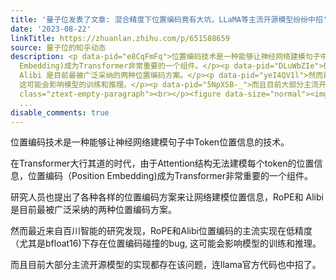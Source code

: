 ```yaml
---
title: '量子位发表了文章: 混合精度下位置编码竟有大坑，LLaMA等主流开源模型纷纷中招'
date: '2023-08-22'
linkTitle: https://zhuanlan.zhihu.com/p/651588659
source: 量子位的知乎动态
description: <p data-pid="e8CqFmFq">位置编码技术是一种能够让神经网络建模句子中Token位置信息的技术。</p><p data-pid="PekXgknq">在Transformer大行其道的时代，由于Attention结构无法建模每个token的位置信息，位置编码（Position
  Embedding)成为Transformer非常重要的一个组件。</p><p data-pid="DLuWbZIe">研究人员也提出了各种各样的位置编码方案来让网络建模位置信息，RoPE和
  Alibi 是目前最被广泛采纳的两种位置编码方案。</p><p data-pid="yeI4QV1l">然而最近来自百川智能的研究发现，RoPE和Alibi位置编码的主流实现在低精度（尤其是bfloat16)下存在位置编码碰撞的bug,
  这可能会影响模型的训练和推理。</p><p data-pid="5NpXSB-_">而且目前大部分主流开源模型的实现都存在该问题，连llama官方代码也中招了。</p><p
  class="ztext-empty-paragraph"><br></p><figure data-size="normal"><img src="https://pic2.zhi
  ...
disable_comments: true
---
```

<p data-pid="e8CqFmFq">位置编码技术是一种能够让神经网络建模句子中Token位置信息的技术。</p><p data-pid="PekXgknq">在Transformer大行其道的时代，由于Attention结构无法建模每个token的位置信息，位置编码（Position Embedding)成为Transformer非常重要的一个组件。</p><p data-pid="DLuWbZIe">研究人员也提出了各种各样的位置编码方案来让网络建模位置信息，RoPE和 Alibi 是目前最被广泛采纳的两种位置编码方案。</p><p data-pid="yeI4QV1l">然而最近来自百川智能的研究发现，RoPE和Alibi位置编码的主流实现在低精度（尤其是bfloat16)下存在位置编码碰撞的bug, 这可能会影响模型的训练和推理。</p><p data-pid="5NpXSB-_">而且目前大部分主流开源模型的实现都存在该问题，连llama官方代码也中招了。</p><p class="ztext-empty-paragraph"><br></p><figure data-size="normal"><img src="https://pic2.zhi ...